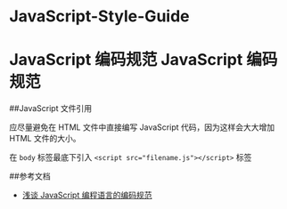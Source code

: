 JavaScript-Style-Guide
======================

JavaScript 编码规范
JavaScript 编码规范
===================

##JavaScript 文件引用

应尽量避免在 HTML 文件中直接编写 JavaScript 代码，因为这样会大大增加 HTML 文件的大小。

在 `body` 标签最底下引入 `<script src="filename.js"></script>` 标签






##参考文档

- [浅谈 JavaScript 编程语言的编码规范](http://www.ibm.com/developerworks/cn/web/1008_wangdd_jscodingrule/)

